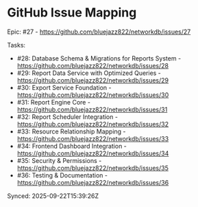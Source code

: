 # GitHub Issue Mapping

Epic: #27 - https://github.com/bluejazz822/networkdb/issues/27

Tasks:
- #28: Database Schema & Migrations for Reports System - https://github.com/bluejazz822/networkdb/issues/28
- #29: Report Data Service with Optimized Queries - https://github.com/bluejazz822/networkdb/issues/29
- #30: Export Service Foundation - https://github.com/bluejazz822/networkdb/issues/30
- #31: Report Engine Core - https://github.com/bluejazz822/networkdb/issues/31
- #32: Report Scheduler Integration - https://github.com/bluejazz822/networkdb/issues/32
- #33: Resource Relationship Mapping - https://github.com/bluejazz822/networkdb/issues/33
- #34: Frontend Dashboard Integration - https://github.com/bluejazz822/networkdb/issues/34
- #35: Security & Permissions - https://github.com/bluejazz822/networkdb/issues/35
- #36: Testing & Documentation - https://github.com/bluejazz822/networkdb/issues/36

Synced: 2025-09-22T15:39:26Z